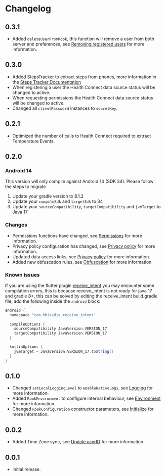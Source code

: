 # Changelog

## 0.3.1

* Added `deleteUserFromRook`, this function will remove a user from both server and preferences,
  see [Removing registered users](README.md#removing-registered-users) for more information.

## 0.3.0

* Added StepsTracker to extract steps from phones, more information in the [Steps Tracker Documentation](STEPS_TRACKER.md)
* When registering a user the Health Connect data source status will be changed to active.
* When requesting permissions the Health Connect data source status will be changed to active.
* Changed all `clientPassword` instances to `secretKey`.

## 0.2.1

* Optimized the number of calls to Health Connect required to extract Temperature Events.

## 0.2.0

### Android 14

This version will only compile against Android 14 (SDK 34). Please follow the steps to migrate

1. Update your gradle version to 8.1.2
2. Update your `compileSdk` and `targetSdk` to 34
3. Update your `sourceCompatibility`, `targetCompatibility` and `jvmTarget` to Java 17

### Changes

* Permissions functions have changed, see [Permissions](README.md#permissions) for more information.
* Privacy policy configuration has changed, see [Privacy policy](README.md#privacy-policy) for more information.
* Updated data access links, see [Privacy policy](README.md#request-data-access) for more information.
* Added new obfuscation rules, see [Obfuscation](README.md#obfuscation) for more information.

### Known issues

If you are using the flutter plugin [receive_intent](https://pub.dev/packages/receive_intent) you may encounter some
compilation errors, this is because receive_intent is not ready for java 17 and gradle 8+, this can be solved by editing
the receive_intent build.gradle file, add the following inside the `android` block:

```groovy
android {
  namespace "com.bhikadia.receive_intent"
  
  compileOptions {
    sourceCompatibility JavaVersion.VERSION_17
    targetCompatibility JavaVersion.VERSION_17
  }

  kotlinOptions {
    jvmTarget = JavaVersion.VERSION_17.toString()
  }
}
```

## 0.1.0

* Changed `setLocalLoggingLevel` to `enableNativeLogs`, see [Logging](README.md#logging) for more information.
* Added `RookEnvironment` to configure internal behaviour, see [Environment](README.md#environment) for more information.
* Changed `RookConfiguration` constructor parameters, see [Initialize](README.md#initialize) for more information.

## 0.0.2

* Added Time Zone sync, see [Update userID](README.md#update-userid) for more information.

## 0.0.1

* Initial release.
